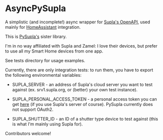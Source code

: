 AsyncPySupla
============

A simplistic (and incomplete!) async wrapper for [Supla's OpenAPI](https://cloud.supla.org/api/docs.html), used mainly for [HomeAssistant](https://www.home-assistant.io/) integration.

This is [PySupla's](https://github.com/mwegrzynek/pysupla) sister library.

I'm in no way affiliated with Supla and Zamel: I love their devices, but prefer to use all my Smart Home devices from one app.

See tests directory for usage examples.

Currently, there are only integration tests: to run them, you have to export the following environmental variables:

* SUPLA_SERVER - an address of Supla's cloud server you want to test against (ex. srv1.supla.org, or (better) your own test instance).

* SUPLA_PERSONAL_ACCESS_TOKEN - a personal access token you can get [here](https://cloud.supla.org/integrations/tokens) (if you use Supla's server of course). PySupla currently does not support OAuth2.

* SUPLA_SHUTTER_ID - an ID of a shutter type device to test against (this is what I'm mainly using Supla for).

Contributors welcome!